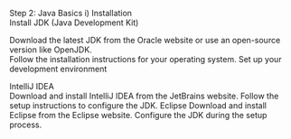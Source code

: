 Step 2: Java Basics
i) Installation <br>
Install JDK (Java Development Kit) <br>

Download the latest JDK from the Oracle website or use an open-source version like OpenJDK. <br>
Follow the installation instructions for your operating system.
Set up your development environment<br>

IntelliJ IDEA <br>
Download and install IntelliJ IDEA from the JetBrains website.
Follow the setup instructions to configure the JDK.
Eclipse
Download and install Eclipse from the Eclipse website.
Configure the JDK during the setup process.
